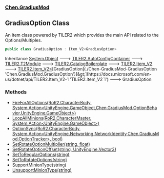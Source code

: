 
### [Chen.GradiusMod](./Chen-GradiusMod 'Chen.GradiusMod')

## GradiusOption Class
An item class powered by TILER2 which provides the main API related to the Options/Multiples.  
```csharp
public class GradiusOption : Item_V2<GradiusOption>
```
Inheritance [System.Object](https://docs.microsoft.com/en-us/dotnet/api/System.Object 'System.Object') &#129106; [TILER2.AutoConfigContainer](https://docs.microsoft.com/en-us/dotnet/api/TILER2.AutoConfigContainer 'TILER2.AutoConfigContainer') &#129106; [TILER2.T2Module](https://docs.microsoft.com/en-us/dotnet/api/TILER2.T2Module 'TILER2.T2Module') &#129106; [TILER2.CatalogBoilerplate](https://docs.microsoft.com/en-us/dotnet/api/TILER2.CatalogBoilerplate 'TILER2.CatalogBoilerplate') &#129106; [TILER2.Item_V2](https://docs.microsoft.com/en-us/dotnet/api/TILER2.Item_V2 'TILER2.Item_V2') &#129106; [TILER2.Item_V2&lt;](https://docs.microsoft.com/en-us/dotnet/api/TILER2.Item_V2-1 'TILER2.Item_V2`1')[GradiusOption](./Chen-GradiusMod-GradiusOption 'Chen.GradiusMod.GradiusOption')[&gt;](https://docs.microsoft.com/en-us/dotnet/api/TILER2.Item_V2-1 'TILER2.Item_V2`1') &#129106; GradiusOption  

### Methods
- [FireForAllOptions(RoR2.CharacterBody, System.Action&lt;UnityEngine.GameObject,Chen.GradiusMod.OptionBehavior,UnityEngine.GameObject&gt;)](./Chen-GradiusMod-GradiusOption-FireForAllOptions(RoR2-CharacterBody_System-Action-UnityEngine-GameObject_Chen-GradiusMod-OptionBehavior_UnityEngine-GameObject-) 'Chen.GradiusMod.GradiusOption.FireForAllOptions(RoR2.CharacterBody, System.Action&lt;UnityEngine.GameObject,Chen.GradiusMod.OptionBehavior,UnityEngine.GameObject&gt;)')
- [LoopAllMinions(RoR2.CharacterMaster, System.Action&lt;UnityEngine.GameObject&gt;)](./Chen-GradiusMod-GradiusOption-LoopAllMinions(RoR2-CharacterMaster_System-Action-UnityEngine-GameObject-) 'Chen.GradiusMod.GradiusOption.LoopAllMinions(RoR2.CharacterMaster, System.Action&lt;UnityEngine.GameObject&gt;)')
- [OptionSync(RoR2.CharacterBody, System.Action&lt;UnityEngine.Networking.NetworkIdentity,Chen.GradiusMod.OptionTracker&gt;, bool)](./Chen-GradiusMod-GradiusOption-OptionSync(RoR2-CharacterBody_System-Action-UnityEngine-Networking-NetworkIdentity_Chen-GradiusMod-OptionTracker-_bool) 'Chen.GradiusMod.GradiusOption.OptionSync(RoR2.CharacterBody, System.Action&lt;UnityEngine.Networking.NetworkIdentity,Chen.GradiusMod.OptionTracker&gt;, bool)')
- [SetRotateOptionMultiplier(string, float)](./Chen-GradiusMod-GradiusOption-SetRotateOptionMultiplier(string_float) 'Chen.GradiusMod.GradiusOption.SetRotateOptionMultiplier(string, float)')
- [SetRotateOptionOffset(string, UnityEngine.Vector3)](./Chen-GradiusMod-GradiusOption-SetRotateOptionOffset(string_UnityEngine-Vector3) 'Chen.GradiusMod.GradiusOption.SetRotateOptionOffset(string, UnityEngine.Vector3)')
- [SetToRegularOptions(string)](./Chen-GradiusMod-GradiusOption-SetToRegularOptions(string) 'Chen.GradiusMod.GradiusOption.SetToRegularOptions(string)')
- [SetToRotateOptions(string)](./Chen-GradiusMod-GradiusOption-SetToRotateOptions(string) 'Chen.GradiusMod.GradiusOption.SetToRotateOptions(string)')
- [SupportMinionType(string)](./Chen-GradiusMod-GradiusOption-SupportMinionType(string) 'Chen.GradiusMod.GradiusOption.SupportMinionType(string)')
- [UnsupportMinionType(string)](./Chen-GradiusMod-GradiusOption-UnsupportMinionType(string) 'Chen.GradiusMod.GradiusOption.UnsupportMinionType(string)')
